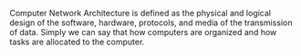 
Computer Network Architecture is defined as the physical and logical design of the software, hardware, protocols, and media of the transmission of data. Simply we can say that how computers are organized and how tasks are allocated to the computer.